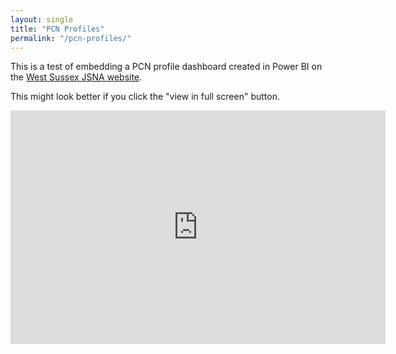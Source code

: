 ```yaml
---
layout: single
title: "PCN Profiles"
permalink: "/pcn-profiles/"
---
```


This is a test of embedding a PCN profile dashboard created in Power BI on the [West Sussex JSNA website](https://jsna.westsussex.gov.uk/).

This might look better if you click the "view in full screen" button.

<iframe title="PCN profiles_v1" width="600" height="373.5" src="https://app.powerbi.com/view?r=eyJrIjoiYWQzNzQ2YTctYTQyOC00MjA3LWI3OTEtMGJjODI5YWNkYzNmIiwidCI6IjI1N2ZkYWRjLTVjMGMtNGRmYS05NzdlLTkzODZkZmQ3MmQyMiJ9" frameborder="0" allowFullScreen="true"></iframe>
